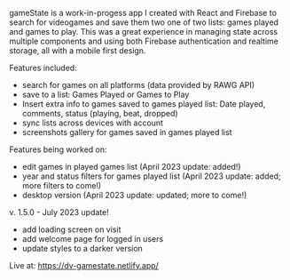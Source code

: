 gameState is a work-in-progess app I created with React and Firebase to search for videogames and save them two one of two lists: games played and games to play. This was a great experience in managing state across multiple components and using both Firebase authentication and realtime storage, all with a mobile first design. 

Features included: 
- search for games on all platforms (data provided by RAWG API)
- save to a list: Games Played or Games to Play
- Insert extra info to games saved to games played list: Date played, comments, status (playing, beat, dropped)
- sync lists across devices with account
- screenshots gallery for games saved in games played list

Features being worked on: 
- edit games in played games list (April 2023 update: added!)
- year and status filters for games played list (April 2023 update: added; more filters to come!)
- desktop version (April 2023 update: updated; more to come!)

v. 1.5.0 - July 2023 update!
- add loading screen on visit
- add welcome page for logged in users
- update styles to a darker version

Live at: https://dv-gamestate.netlify.app/ 
